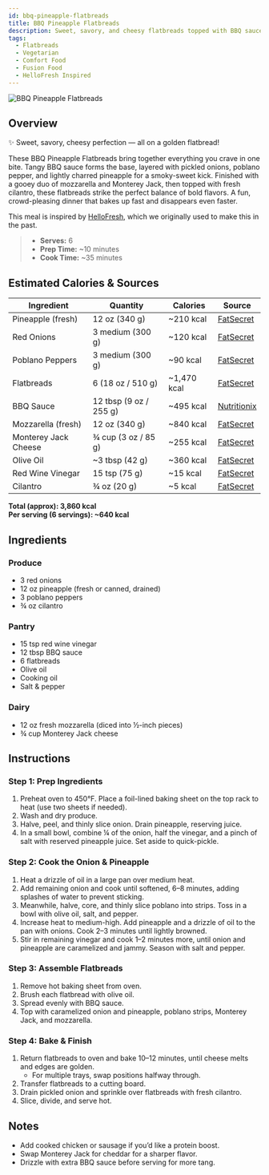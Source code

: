 ```yaml
---
id: bbq-pineapple-flatbreads
title: BBQ Pineapple Flatbreads
description: Sweet, savory, and cheesy flatbreads topped with BBQ sauce, caramelized onions, poblano peppers, juicy pineapple, and melty mozzarella and Monterey Jack.
tags:
  - Flatbreads
  - Vegetarian
  - Comfort Food
  - Fusion Food
  - HelloFresh Inspired
---
```


![BBQ Pineapple Flatbreads](/img/comfort/bbq_pineapple_flatbreads/cover.png)

## Overview

✨ Sweet, savory, cheesy perfection — all on a golden flatbread!

These BBQ Pineapple Flatbreads bring together everything you crave in one bite. Tangy BBQ sauce forms the base, layered with pickled onions, poblano pepper, and lightly charred pineapple for a smoky-sweet kick. Finished with a gooey duo of mozzarella and Monterey Jack, then topped with fresh cilantro, these flatbreads strike the perfect balance of bold flavors. A fun, crowd-pleasing dinner that bakes up fast and disappears even faster.

This meal is inspired by [HelloFresh], which we originally used to make this in the past.

> - **Serves:** 6
> - **Prep Time:** ~10 minutes
> - **Cook Time:** ~35 minutes

## Estimated Calories & Sources

| **Ingredient**       | **Quantity**           | **Calories** | **Source**                                                                                          |
| -------------------- | ---------------------- | ------------ | --------------------------------------------------------------------------------------------------- |
| Pineapple (fresh)    | 12 oz (340 g)          | ~210 kcal    | [FatSecret](https://www.fatsecret.com/calories-nutrition/usda/pineapple)                            |
| Red Onions           | 3 medium (300 g)       | ~120 kcal    | [FatSecret](https://www.fatsecret.com/calories-nutrition/usda/onions)                               |
| Poblano Peppers      | 3 medium (300 g)       | ~90 kcal     | [FatSecret](https://www.fatsecret.com/calories-nutrition/usda/peppers-poblano)                      |
| Flatbreads           | 6 (18 oz / 510 g)      | ~1,470 kcal  | [FatSecret](https://www.fatsecret.com/calories-nutrition/generic/flatbread)                         |
| BBQ Sauce            | 12 tbsp (9 oz / 255 g) | ~495 kcal    | [Nutritionix](https://www.nutritionix.com/food/bbq-sauce)                                           |
| Mozzarella (fresh)   | 12 oz (340 g)          | ~840 kcal    | [FatSecret](https://www.fatsecret.com/calories-nutrition/generic/mozzarella-cheese?portionid=32302) |
| Monterey Jack Cheese | ¾ cup (3 oz / 85 g)    | ~255 kcal    | [FatSecret](https://www.fatsecret.com/calories-nutrition/generic/monterey-jack-cheese)              |
| Olive Oil            | ~3 tbsp (42 g)         | ~360 kcal    | [FatSecret](https://www.fatsecret.com/calories-nutrition/generic/olive-oil)                         |
| Red Wine Vinegar     | 15 tsp (75 g)          | ~15 kcal     | [FatSecret](https://www.fatsecret.com/calories-nutrition/usda/vinegar-red-wine)                     |
| Cilantro             | ¾ oz (20 g)            | ~5 kcal      | [FatSecret](https://www.fatsecret.com/calories-nutrition/usda/cilantro)                             |

**Total (approx): 3,860 kcal**  
**Per serving (6 servings): ~640 kcal**

## Ingredients

### Produce

- 3 red onions
- 12 oz pineapple (fresh or canned, drained)
- 3 poblano peppers
- ¾ oz cilantro

### Pantry

- 15 tsp red wine vinegar
- 12 tbsp BBQ sauce
- 6 flatbreads
- Olive oil
- Cooking oil
- Salt & pepper

### Dairy

- 12 oz fresh mozzarella (diced into ½-inch pieces)
- ¾ cup Monterey Jack cheese

## Instructions

### Step 1: Prep Ingredients

1. Preheat oven to 450°F. Place a foil-lined baking sheet on the top rack to heat (use two sheets if needed).
2. Wash and dry produce.
3. Halve, peel, and thinly slice onion. Drain pineapple, reserving juice.
4. In a small bowl, combine ¼ of the onion, half the vinegar, and a pinch of salt with reserved pineapple juice. Set aside to quick-pickle.

### Step 2: Cook the Onion & Pineapple

1. Heat a drizzle of oil in a large pan over medium heat.
2. Add remaining onion and cook until softened, 6–8 minutes, adding splashes of water to prevent sticking.
3. Meanwhile, halve, core, and thinly slice poblano into strips. Toss in a bowl with olive oil, salt, and pepper.
4. Increase heat to medium-high. Add pineapple and a drizzle of oil to the pan with onions. Cook 2–3 minutes until lightly browned.
5. Stir in remaining vinegar and cook 1–2 minutes more, until onion and pineapple are caramelized and jammy. Season with salt and pepper.

### Step 3: Assemble Flatbreads

1. Remove hot baking sheet from oven.
2. Brush each flatbread with olive oil.
3. Spread evenly with BBQ sauce.
4. Top with caramelized onion and pineapple, poblano strips, Monterey Jack, and mozzarella.

### Step 4: Bake & Finish

1. Return flatbreads to oven and bake 10–12 minutes, until cheese melts and edges are golden.
   - For multiple trays, swap positions halfway through.
2. Transfer flatbreads to a cutting board.
3. Drain pickled onion and sprinkle over flatbreads with fresh cilantro.
4. Slice, divide, and serve hot.

## Notes

- Add cooked chicken or sausage if you’d like a protein boost.
- Swap Monterey Jack for cheddar for a sharper flavor.
- Drizzle with extra BBQ sauce before serving for more tang.

[HelloFresh]: https://www.hellofresh.com/recipes/bbq-pineapple-flatbreads-6138de39a5b41949f76b013f
